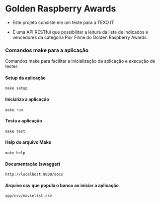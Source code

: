 
# Golden Raspberry Awards

  

- Este projeto consiste em um teste para a TEXO IT

- É uma API RESTful que possibilitar a leitura da lista de indicados e vencedores da categoria Pior Filme do Golden Raspberry Awards.

  

### Comandos make para a aplicação

Comandos make para facilitar a inicialização da aplicação e execução de testes

#### Setup da aplicação

    make setup

#### Inicializa a aplicação

    make run


#### Testa a aplicação

    make test

#### Help do arquivo Make

    make help

#### Documentação (swagger)

    http://localhost:9000/docs

#### Arquivo csv que popula o banco ao iniciar a aplicação

    app/csv/movielist.csv
